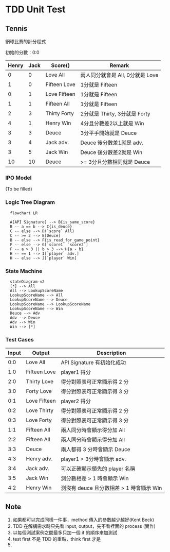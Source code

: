 # TDD Unit Test

## Tennis

網球比賽的計分程式

初始的分數：0:0

Henry | Jack | Score() | Remark
--- | --- | --- | ---
0 | 0 | Love All | 兩人同分就會是 All, 0分就是 Love
1 | 0 | Fifteen Love | 1分就是 Fifteen
0 | 1 | Love Fifteen | 1分就是 Fifteen
1 | 1 | Fifteen All | 1分就是 Fifteen
2 | 3 | Thirty Forty | 2分就是 Thirty, 3分就是 Forty
4 | 1 | Henry Win | 4分且分數差2以上就是 Win
3 | 3 | Deuce | 3分平手開始就是 Deuce
3 | 4 | Jack adv. | Deuce 後分數差1就是 adv.
3 | 5 | Jack Win | Deuce 後分數差2就是 Win
10 | 10 | Deuce | >= 3分且分數相同就是 Deuce

### IPO Model

(To be filled)

### Logic Tree Diagram

```mermaid
  flowchart LR

  A[API Signature] --> B{is_same_score}
  B -- a == b --> C{is_deuce}
  C -- else --> D(`score` All)
  C -- >= 3 --> E[Deuce]
  B -- else --> F{is_read_for_game_point}
  F -- else --> G[`score1` `score2`]
  F -- a > 3 || b > 3 --> H{a - b}
  H -- == 1 --> I[`player` adv.]
  H -- else --> J[`player` Win]
```

### State Machine

```mermaid
  stateDiagram-v2
  [*] --> All
  All --> LookupScoreName
  LookupScoreName --> All
  LookupScoreName --> Deuce
  LookupScoreName --> LookupScoreName
  LookupScoreName --> Win
  Deuce --> Adv
  Adv --> Deuce
  Adv --> Win
  Win --> [*]
```

### Test Cases

| Input | Output | Description |
| --- | --- | --- |
| 0:0 | Love All | API Signature 有初始化成功 |
| 1:0 | Fifteen Love | player1 得分 |
| 2:0 | Thirty Love | 得分對照表可正常顯示得 2 分 |
| 3:0 | Forty Love | 得分對照表可正常顯示得 3 分 |
| 0:1 | Love Fifteen | player2 得分 |
| 0:2 | Love Thirty | 得分對照表可正常顯示得 2 分 |
| 0:3 | Love Forty | 得分對照表可正常顯示得 3 分 |
| 1:1 | Fifteen All | 兩人同分時會顯示得分加 All |
| 2:2 | Fifteen All | 兩人同分時會顯示得分加 All |
| 3:3 | Deuce | 兩人都得 3 分時會顯示 Deuce |
| 4:3 | Henry adv. | player1 > 3分時會顯示 adv. |
| 3:4 | Jack adv. | 可以正確顯示領先的 player 名稱 |
| 3:5 | Jack Win | 測分數相差 > 1 時會顯示 Win |
| 4:2 | Henry Win | 測沒有 deuce 且分數相差 > 1 時會顯示 Win |

## Note

1. 如果都可以完成同樣一件事，method 傳入的參數越少越好(Kent Beck)
2. TDD 在解構需求時只先看 input, output，先不看裡面的 process (實作)
3. 以每個測試案例之間最多只加一個 if 的順序來加測試
4. test first 不是 TDD 的重點，think first 才是
5.
